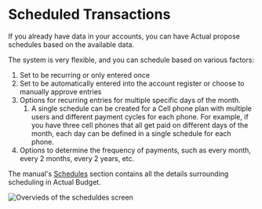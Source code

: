# Scheduled Transactions


If you already have data in your accounts, you can have Actual propose schedules based on the available data.

The system is very flexible, and you can schedule based on various factors:

1. Set to be recurring or only entered once
2. Set to be automatically entered into the account register or choose to manually approve entries
3. Options for recurring entries for multiple specific days of the month.
   1. A single schedule can be created for a Cell phone plan with multiple users and different payment cycles for each phone. For example, if you have three cell phones that all get paid on different days of the month, each day can be defined in a single schedule for each phone.
4. Options to determine the frequency of payments, such as every month, every 2 months, every 2 years, etc.

The manual's [Schedules](/docs/schedules) section contains all the details surrounding scheduling in Actual Budget.

![Overvieds of the scheduldes screen](/img/a-tour-of-actual/tour-schedules-overview.png)


